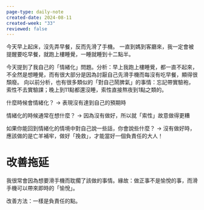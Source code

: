 ```yaml
---
page-type: daily-note
created-date: 2024-08-11
created-week: "33"
reviewed: false
---
```

今天早上起床，沒先弄早餐，反而先滑了手機。
一直到媽到客廳來，我一定會被提醒要吃早餐，就跑上樓睡覺，一睡就睡到十二點半。

今天提到了我自己的「情緒化」問題。分析：早上我跑上樓睡覺，都一直不起來，不全然是想睡覺，而有很大部分是因為討厭自己先滑手機而每沒有吃早餐，顯得很頹廢。
向以前分析，也有很多類似的「對自己鬧脾氣」的事情：忘記帶實驗袍，索性不去實驗課；晚上到11點都還沒睡，索性直接熬夜到1點之類的。

什麼時候會情緒化？
-> 表現沒有達到自己的預期時

情緒化的時候通常在想什麼？
-> 因為沒有做好，所以就「索性」故意做得更糟

如果你能回到情緒化的情境中對自己說一些話，你會說些什麼？
-> 沒有做好時，應該做的是亡羊補牢，做好「挽救」，才能當好一個負責任的大人！


# 改善拖延
我很常會因為想要滑手機而耽擱了該做的事情。緣故：做正事不是愉悅的事，而滑手機可以帶來即時的「愉悅」。

改善方法：一樣是負責任的點。